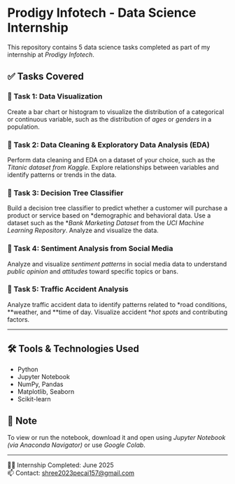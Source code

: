 # Prodigy Infotech - Data Science Internship

This repository contains 5 data science tasks completed as part of my internship at *Prodigy Infotech*.

## ✅ Tasks Covered

### 🔹 Task 1: Data Visualization
Create a bar chart or histogram to visualize the distribution of a categorical or continuous variable, such as the distribution of *ages* or *genders* in a population.

### 🔹 Task 2: Data Cleaning & Exploratory Data Analysis (EDA)
Perform data cleaning and EDA on a dataset of your choice, such as the *Titanic dataset from Kaggle*. Explore relationships between variables and identify patterns or trends in the data.

### 🔹 Task 3: Decision Tree Classifier
Build a decision tree classifier to predict whether a customer will purchase a product or service based on *demographic and behavioral data. Use a dataset such as the **Bank Marketing Dataset* from the *UCI Machine Learning Repository*. Analyze and visualize the data.

### 🔹 Task 4: Sentiment Analysis from Social Media
Analyze and visualize *sentiment patterns* in social media data to understand *public opinion* and *attitudes* toward specific topics or bans.

### 🔹 Task 5: Traffic Accident Analysis
Analyze traffic accident data to identify patterns related to *road conditions, **weather, and **time of day. Visualize accident **hot spots* and contributing factors.

---

## 🛠️ Tools & Technologies Used
- Python
- Jupyter Notebook
- NumPy, Pandas
- Matplotlib, Seaborn
- Scikit-learn

## 📌 Note
To view or run the notebook, download it and open using *Jupyter Notebook (via Anaconda Navigator)* or use *Google Colab*.

---

👩‍💻 Internship Completed: June 2025  
📫 Contact: shree2023pecai157@gmail.com
